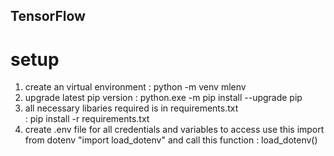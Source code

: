 ## TensorFlow

# setup
1. create an virtual environment 
    : python -m venv mlenv
2. upgrade latest pip version 
    : python.exe -m pip install --upgrade pip
3. all necessary libaries required is in requirements.txt  
    : pip install -r requirements.txt
4. create .env file for all credentials and variables to access use this import from dotenv "import load_dotenv" and call this function : load_dotenv()